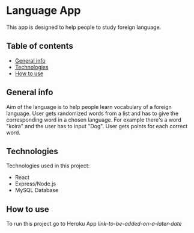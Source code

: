 # Language App
This app is designed to help people to study foreign language.
## Table of contents
* [General info](#general-info)
* [Technologies](#technologies)
* [How to use](#how-to-use)

## General info

Aim of the language is to help people learn vocabulary of a foreign language. User gets randomized words from a list and has to give the corresponding word in a chosen language. For example there's a word "koira" and the user has to input "Dog".
User gets points for each correct word.

## Technologies
Technologies used in this project:
* React
* Express/Node.js
* MySQL Database
	
## How to use
To run this project go to Heroku App *link-to-be-added-on-a-later-date*

